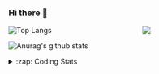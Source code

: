 ### Hi there 👋

<!--
**tao8687/tao8687** is a ✨ _special_ ✨ repository because its `README.md` (this file) appears on your GitHub profile.

Here are some ideas to get you started:

- 🔭 I’m currently working on ...
- 🌱 I’m currently learning ...
- 👯 I’m looking to collaborate on ...
- 🤔 I’m looking for help with ...
- 💬 Ask me about ...
- 📫 How to reach me: ...
- 😄 Pronouns: ...
- ⚡ Fun fact: ...
-->

<img align='right' src="https://media.giphy.com/media/M9gbBd9nbDrOTu1Mqx/giphy.gif" width="240">

  
![Top Langs](https://github-readme-stats.vercel.app/api/top-langs/?username=tao8687&layout=compact&title_color=23238E&text_color=A67D3D)

![Anurag's github stats](https://github-readme-stats.vercel.app/api?username=tao8687&show_icons=true&&text_color=A67D3D&title_color=23238E&show_icons=false&count_private=true&hide=stars)

<details>
  <summary>:zap: Coding Stats</summary>
  <br>
    
<!--START_SECTION:waka-->
![Code Time](http://img.shields.io/badge/Code%20Time-1%2C366%20hrs%2040%20mins-blue)

![Profile Views](http://img.shields.io/badge/Profile%20Views-5-blue)

**🐱 My GitHub Data** 

> 📦 1.5 MB Used in GitHub's Storage 
 > 
> 🏆 254 Contributions in the Year 2023
 > 
> 🚫 Not Opted to Hire
 > 
> 📜 50 Public Repositories 
 > 
> 🔑 22 Private Repositories 
 > 
**I'm an Early 🐤** 

```text
🌞 Morning                1124 commits        █████████████████████░░░░   84.64 % 
🌆 Daytime                84 commits          ██░░░░░░░░░░░░░░░░░░░░░░░   06.33 % 
🌃 Evening                116 commits         ██░░░░░░░░░░░░░░░░░░░░░░░   08.73 % 
🌙 Night                  4 commits           ░░░░░░░░░░░░░░░░░░░░░░░░░   00.30 % 
```
📅 **I'm Most Productive on Wednesday** 

```text
Monday                   191 commits         ████░░░░░░░░░░░░░░░░░░░░░   14.38 % 
Tuesday                  178 commits         ███░░░░░░░░░░░░░░░░░░░░░░   13.40 % 
Wednesday                243 commits         █████░░░░░░░░░░░░░░░░░░░░   18.30 % 
Thursday                 169 commits         ███░░░░░░░░░░░░░░░░░░░░░░   12.73 % 
Friday                   187 commits         ████░░░░░░░░░░░░░░░░░░░░░   14.08 % 
Saturday                 183 commits         ███░░░░░░░░░░░░░░░░░░░░░░   13.78 % 
Sunday                   177 commits         ███░░░░░░░░░░░░░░░░░░░░░░   13.33 % 
```


📊 **This Week I Spent My Time On** 

```text
🕑︎ Time Zone: Asia/Shanghai

💬 Programming Languages: 
Python                   18 mins             ██████████░░░░░░░░░░░░░░░   40.49 % 
C++                      15 mins             ████████░░░░░░░░░░░░░░░░░   33.65 % 
C                        9 mins              █████░░░░░░░░░░░░░░░░░░░░   20.78 % 
Markdown                 1 min               █░░░░░░░░░░░░░░░░░░░░░░░░   03.68 % 
Text                     0 secs              ░░░░░░░░░░░░░░░░░░░░░░░░░   01.32 % 

🔥 Editors: 
VS Code                  44 mins             █████████████████████████   100.00 % 

🐱‍💻 Projects: 
vc0768                   16 mins             █████████░░░░░░░░░░░░░░░░   35.93 % 
caffe                    14 mins             ████████░░░░░░░░░░░░░░░░░   31.29 % 
VisualGLM-6B             11 mins             ██████░░░░░░░░░░░░░░░░░░░   25.39 % 
pto2caffe                2 mins              █░░░░░░░░░░░░░░░░░░░░░░░░   05.54 % 
RoadMarkingExtraction    0 secs              ░░░░░░░░░░░░░░░░░░░░░░░░░   01.23 % 

💻 Operating System: 
Linux                    44 mins             █████████████████████████   100.00 % 
```

**I Mostly Code in Python** 

```text
Python                   9 repos             ████████░░░░░░░░░░░░░░░░░   31.03 % 
C++                      7 repos             ██████░░░░░░░░░░░░░░░░░░░   24.14 % 
JavaScript               2 repos             ██░░░░░░░░░░░░░░░░░░░░░░░   06.90 % 
Batchfile                1 repo              █░░░░░░░░░░░░░░░░░░░░░░░░   03.45 % 
HTML                     1 repo              █░░░░░░░░░░░░░░░░░░░░░░░░   03.45 % 
```



**Timeline**

![Lines of Code chart](https://raw.githubusercontent.com/tao8687/tao8687/master/assets/bar_graph.png)


 Last Updated on 10/09/2023 01:13:11 UTC
<!--END_SECTION:waka-->
</details>
